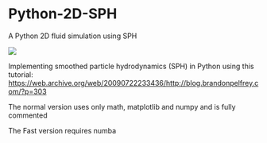 # Python-2D-SPH
A Python 2D fluid simulation using SPH

![](assets/standingWave.gif)

Implementing smoothed particle hydrodynamics (SPH) in Python using this tutorial:
https://web.archive.org/web/20090722233436/http://blog.brandonpelfrey.com/?p=303

The normal version uses only math, matplotlib and numpy and is fully commented

The Fast version requires numba
